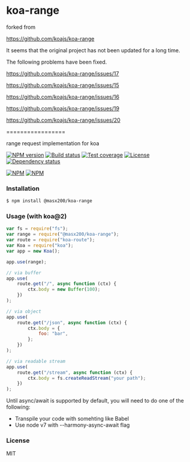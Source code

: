 # koa-range

forked from 

https://github.com/koajs/koa-range

It seems that the original project has not been updated for a long time.

The following problems have been fixed.

https://github.com/koajs/koa-range/issues/17

https://github.com/koajs/koa-range/issues/15

https://github.com/koajs/koa-range/issues/16

https://github.com/koajs/koa-range/issues/19

https://github.com/koajs/koa-range/issues/20

=================

range request implementation for koa

[![NPM version][npm-img]][npm-url]
[![Build status][travis-img]][travis-url]
[![Test coverage][coveralls-img]][coveralls-url]
[![License][license-img]][license-url]
[![Dependency status][david-img]][david-url]

[![NPM](https://nodei.co/npm/koa-range.png?stars&downloads)](https://nodei.co/npm/koa-range/)
[![NPM](https://nodei.co/npm-dl/koa-range.png)](https://nodei.co/npm/koa-range/)

### Installation

```sh
$ npm install @masx200/koa-range
```

### Usage (with koa@2)

```js
var fs = require("fs");
var range = require("@masx200/koa-range");
var route = require("koa-route");
var Koa = require("koa");
var app = new Koa();

app.use(range);

// via buffer
app.use(
    route.get("/", async function (ctx) {
        ctx.body = new Buffer(100);
    })
);

// via object
app.use(
    route.get("/json", async function (ctx) {
        ctx.body = {
            foo: "bar",
        };
    })
);

// via readable stream
app.use(
    route.get("/stream", async function (ctx) {
        ctx.body = fs.createReadStream("your path");
    })
);
```

Until async/await is supported by default, you will need to do one of the following:

-   Transpile your code with somehting like Babel
-   Use node v7 with --harmony-async-await flag

### License

MIT

[npm-img]: https://img.shields.io/npm/v/koa-range.svg?style=flat-square
[npm-url]: https://npmjs.org/package/koa-range
[travis-img]: https://img.shields.io/travis/koajs/koa-range.svg?style=flat-square
[travis-url]: https://travis-ci.org/koajs/koa-range
[coveralls-img]: https://img.shields.io/coveralls/koajs/koa-range.svg?style=flat-square
[coveralls-url]: https://coveralls.io/r/koajs/koa-range?branch=master
[license-img]: https://img.shields.io/badge/license-MIT-green.svg?style=flat-square
[license-url]: https://opensource.org/licenses/MIT
[david-img]: https://img.shields.io/david/koajs/koa-range.svg?style=flat-square
[david-url]: https://david-dm.org/koajs/koa-range
